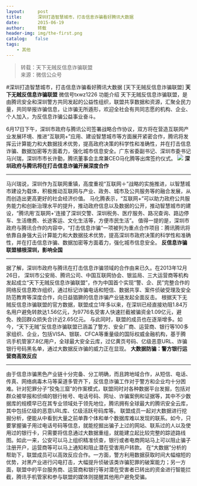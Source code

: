 ```yaml
---
layout:     post
title:      深圳打造智慧城市，打击信息诈骗看好腾讯大数据
date:       2015-06-19
author:     转载
header-img: img/the-first.png
catalog:   false
tags:
    - 其他
---
```


<blockquote><p>转载：天下无贼反信息诈骗联盟<br>
来源：微信公众号</p></blockquote>

#深圳打造智慧城市，打击信息诈骗看好腾讯大数据
[天下无贼反信息诈骗联盟]
**天下无贼反信息诈骗联盟**
微信号txwz1226
功能介绍
天下无贼反信息诈骗联盟，是由腾讯安全和深圳警方共同发起的公益性组织，联盟共享数据和资源，汇聚全民力量，共同举报诈骗信息，让诈骗无所遁形，欢迎全社会有共同志愿的机构、企业、个人加入，为反信息诈骗公益事业奋斗。

6月17日下午，深圳市政府与腾讯公司签署战略合作协议，双方将在营造互联网产业发展环境、推进“互联网+”应用、建设智慧城市等方面展开紧密合作，腾讯将发挥云计算能力和大数据技术优势，提高政府决策的科学性和准确性，并在打击信息诈骗、数据加密等方面着力，强化城市信息安全。广东省委副书记、深圳市委书记马兴瑞，深圳市市长许勤，腾讯董事会主席兼CEO马化腾等出席签约仪式。
![]({{site.baseurl}}/postimg/3Frx8wcpibSsR7eJOBchXcwCxWlZy3cHndWiaeThhugtvpmVU5AbUkJ8ibGmiaN2OWyJHgR84kopbBxNu15h0eibbbQ.png)
**深圳政府与腾讯将在打击信息诈骗开展深度合作**
****
马兴瑞说，深圳作为互联网重镇，高度重视“互联网＋”战略的实施推进，以智慧城市建设为载体，积极推动互联网与产业、政务、城市及公共服务等的融合发展，从而创造出更高更好的社会经济价值。
马化腾表示，“互联网+”可以助力政府公共服务能力和创新治理水平的提升，推动政府信息以及数据的公开，推动智慧城市的建设，“腾讯用‘互联网+’连接了深圳交警、深圳税务、医疗服务、路况查询、路边停车、生活缴费、长途客运、文化生活等，方便市民生活”。
值得一提的是，深圳市政府与腾讯合作的内容中，“打击信息诈骗”一项被列为重点合作项目：腾讯腾讯将依靠自身强大云计算能力和大数据技术优势，提高深圳市政府决策的科学性和准确性，并在打击信息诈骗、数据加密等方面着力，强化城市信息安全。
**反信息诈骗联盟植根深圳，影响全国**
****
据了解，深圳市政府与腾讯在打击信息诈骗领域的合作由来已久。在2013年12月26日，
深圳市公安局、腾讯公司、中国互联网协会、银监局、三大运营商等机构发起成立“天下无贼反信息诈骗联盟”，作为中国首个实现“警、企、民”完整合作的网络反信息欺诈组织，通过标记诈骗电话和短信、数据共享、案件侦破受理及安全防范教育等深度合作，向日益猖獗的信息诈骗产业链发起全面反击。
根据天下无贼反信息诈骗联盟的官方数据，联盟成立1年多以来，在深圳已经直接劝阻1.84万名用户避免转款达1.56亿元，为9776名受害人快速拦截被骗资金1.09亿元，避免、挽回群众损失合计近2.65亿元。
与此同时，联盟的成员也在逐渐增多。如今，“天下无贼”反信息诈骗联盟已涵盖了警方、安全厂商、运营商、银行等100多家组织、企业，包括VISA、银联、CFCA等重量级的国际权威金融机构，基于腾讯手机管家7.8亿用户，全球最大安全云库，过亿黄页号码、亿级恶意URL、诈骗银行号码黑名单，通过大数据反诈骗的威力正在显现。
**大数据防骗：警方银行运营商高效反应**
****
由于信息诈骗黑色产业链十分完备、分工明确，而且跨地域合作，从短信、电话、传真、网络病毒木马等渠道多管齐下，反信息诈骗工作对于警方和企业均十分困难。针对犯罪分子“狡兔三窟”的作案模式，联盟同时对各种数据平台发掘，包括对群众被举报和侦缉的银行帐号、电话号码、网址、诈骗案例和证据等，其中不少数据库的规模早已在其专业领域处于领先地位，腾讯拥有全球最大的腾讯安全云库，其中包括亿级的恶意URL库、亿级活跃号码库等。
联盟成员一起对大数据进行挖掘分析，便能从中看到大量之前单靠个体和单个数据库难以发现的联系。如今，只要掌握骗子用过电话号码等信息，就能挖掘出骗子上过的网站、联系过的人以及使用过的银行卡，只需要将信息通过大数据重组，就能建立起比较完整的踪迹路线图。如此一来，公安可以马上组织精准侦查，银行或者电商网站马上可以阻止骗子注册开户，运营商等可以马上通知和阻止潜在受害用户转款。
在“大数据”分析的帮助下，联盟成员可以高效反应合作。一方面，警方利用数据获取时间大幅缩短的优势，对黑产业进行闪电打击，大幅提升侦破该类诈骗犯罪的破案能力；另一方面，联盟中的平台服务商、运营商和银行等对潜在受害者已转出的资金进行智能拦截，腾讯手机管家和参与联盟的媒体则提醒其他用户避免受骗。
